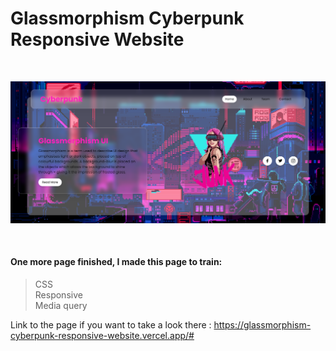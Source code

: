 # Glassmorphism Cyberpunk Responsive Website

<br>

![alt text](https://github.com/kaiolabs/Glassmorphism-Cyberpunk-Responsive-Website/blob/master/img/screencapture.png?raw=true)

<br>


#### One more page finished, I made this page to train:

> CSS <br>
> Responsive <br>
> Media query <br>

Link to the page if you want to take a look there : https://glassmorphism-cyberpunk-responsive-website.vercel.app/#
